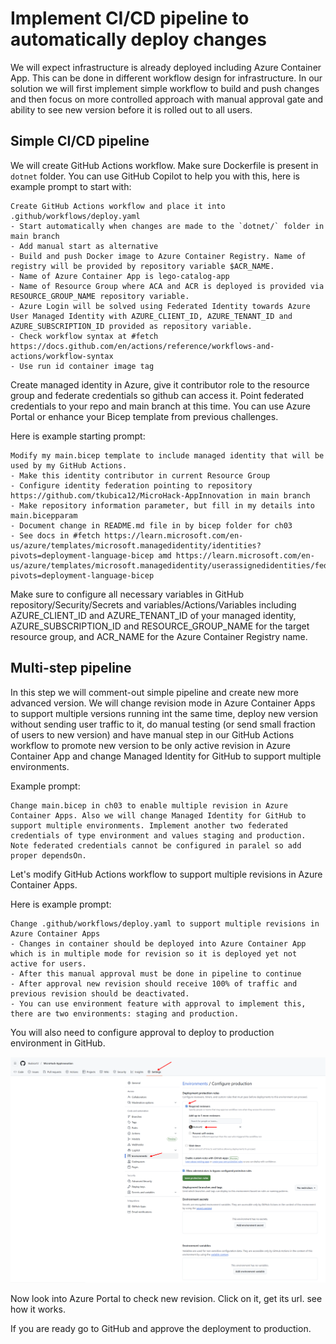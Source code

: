 # Implement CI/CD pipeline to automatically deploy changes
We will expect infrastructure is already deployed including Azure Container App. This can be done in different workflow design for infrastructure. In our solution we will first implement simple workflow to build and push changes and then focus on more controlled approach with manual approval gate and ability to see new version before it is rolled out to all users.

## Simple CI/CD pipeline
We will create GitHub Actions workflow. Make sure Dockerfile is present in ```dotnet``` folder. You can use GitHub Copilot to help you with this, here is example prompt to start with:

```
Create GitHub Actions workflow and place it into .github/workflows/deploy.yaml
- Start automatically when changes are made to the `dotnet/` folder in main branch
- Add manual start as alternative
- Build and push Docker image to Azure Container Registry. Name of registry will be provided by repository variable $ACR_NAME.
- Name of Azure Container App is lego-catalog-app
- Name of Resource Group where ACA and ACR is deployed is provided via RESOURCE_GROUP_NAME repository variable.
- Azure Login will be solved using Federated Identity towards Azure User Managed Identity with AZURE_CLIENT_ID, AZURE_TENANT_ID and AZURE_SUBSCRIPTION_ID provided as repository variable.
- Check workflow syntax at #fetch https://docs.github.com/en/actions/reference/workflows-and-actions/workflow-syntax
- Use run id container image tag
```

Create managed identity in Azure, give it contributor role to the resource group and federate credentials so github can access it. Point federated credentials to your repo and main branch at this time. You can use Azure Portal or enhance your Bicep template from previous challenges. 

Here is example starting prompt:

```
Modify my main.bicep template to include managed identity that will be used by my GitHub Actions.
- Make this identity contributor in current Resource Group
- Configure identity federation pointing to repository https://github.com/tkubica12/MicroHack-AppInnovation in main branch
- Make repository information parameter, but fill in my details into main.bicepparam
- Document change in README.md file in by bicep folder for ch03
- See docs in #fetch https://learn.microsoft.com/en-us/azure/templates/microsoft.managedidentity/identities?pivots=deployment-language-bicep amd https://learn.microsoft.com/en-us/azure/templates/microsoft.managedidentity/userassignedidentities/federatedidentitycredentials?pivots=deployment-language-bicep
```

Make sure to configure all necessary variables in GitHub repository/Security/Secrets and variables/Actions/Variables including AZURE_CLIENT_ID and AZURE_TENANT_ID of your managed identity, AZURE_SUBSCRIPTION_ID and RESOURCE_GROUP_NAME for the target resource group, and ACR_NAME for the Azure Container Registry name.

## Multi-step pipeline
In this step we will comment-out simple pipeline and create new more advanced version. We will change revision mode in Azure Container Apps to support multiple versions running int the same time, deploy new version without sending user traffic to it, do manual testing (or send small fraction of users to new version) and have manual step in our GitHub Actions workflow to promote new version to be only active revision in Azure Container App and change Managed Identity for GitHub to support multiple environments.

Example prompt:

```
Change main.bicep in ch03 to enable multiple revision in Azure Container Apps. Also we will change Managed Identity for GitHub to support multiple environments. Implement another two federated credentials of type environment and values staging and production. Note federated credentials cannot be configured in paralel so add proper dependsOn.
```

Let's modify GitHub Actions workflow to support multiple revisions in Azure Container Apps.

Here is example prompt:

```
Change .github/workflows/deploy.yaml to support multiple revisions in Azure Container Apps
- Changes in container should be deployed into Azure Container App which is in multiple mode for revision so it is deployed yet not active for users.
- After this manual approval must be done in pipeline to continue
- After approval new revision should receive 100% of traffic and previous revision should be deactivated.
- You can use environment feature with approval to implement this, there are two environments: staging and production.
```

You will also need to configure approval to deploy to production environment in GitHub.

![](/images/ch03-env-approval.png)

Now look into Azure Portal to check new revision. Click on it, get its url. see how it works.

If you are ready go to GitHub and approve the deployment to production.